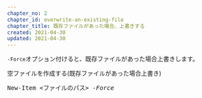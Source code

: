 ```yaml
---
chapter_no: 2
chapter_id: overwrite-an-existing-file
chapter_title: 既存ファイルがあった場合、上書きする
created: 2021-04-30
updated: 2021-04-30
---
```

`-Force`オプション付けると、既存ファイルがあった場合上書きします。
<div class="code-box-syntax">
<div class="title">空ファイルを作成する(既存ファイルがあった場合上書き)</div>
<pre>
New-Item &lt;ファイルのパス&gt; <em>-Force</em>
</pre>
</div>